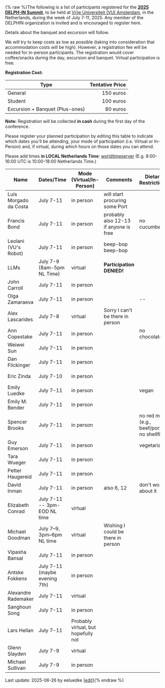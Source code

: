 {% raw %}The following is a list of participants registered for the [**2025 DELPH-IN Summit**](https://delph-in.github.io/docs/summits/AmsterdamTop), to be held at [Vrije Universiteit (VU) Amsterdam](https://vu.nl/en), in the Netherlands, during the week of July 7-11, 2025.  Any member of the DELPHIN organization is invited and is encouraged to register here.

Details about the banquet and excursion will follow.

We will try to keep costs as low as possible (taking into consideration that accommodation costs will be high). However, a registration fee will be needed for in-person participants. The registration would cover coffee/snacks during the day, excursion and banquet. Virtual participation is free.

**Registration Cost:**

| Type    | Tentative Price |
|---------|---------------------:|
| General | 150 euros            |
| Student | 100 euros            |
| Excursion + Banquet (Plus-ones) |  80 euros|

**Note:** Registration will be collected **in cash** during the first day of the conference. 

Please register your planned participation by editing this table to indicate which dates you'll
be attending, your mode of participation (i.e. Virtual or In-Person) and, if virtual, during which hours on those dates you can attend.

Please add times **in LOCAL Netherlands Time**:
[worldtimeserver](https://www.worldtimeserver.com/meeting-planner-times.aspx?Day=7&Mon=7&Y=2024&L0=UTC&L1=NL&L2=SG&L3=BR-RJ&L4=US-WA&L5=&L6=&L7=) (E.g. 8:00-16:00 UTC is 10:00-18:00 Netherlands Time.)

| Name | Dates/Time | Mode (Virtual/In-Person) | Comments | Dietary Restrictions | Excursion Plus-ones | No Eduroam |
|-------|------|-----|---------|---------|---------|---------|
|Luis Morgado da Costa|July 7-11|in person | will start procuring some Port ||||
|Francis Bond|July 7-11 | in person |probably also 12-13 if anyone is free| no cucumber | just me ||
|Leolani (VU's Robot)|July 7-11| in person | beep-bop beep-bop ||||
|LLMs |July 7-9 (8am-5pm NL Time)| virtual | **Participation DENIED!** | |||
|John Carroll|July 7-11|in person | || just me ||
|Olga Zamaraeva|July 7-11|in person |  | -- | -- | -- |
|Alex Lascarides| July 7-8| virtual | Sorry I can't be there in person | |||
|Ann Copestake|July 7-11|in person | | no chocolate| just me||
|Weiwei Sun|July 7-11|in person| ||||
|Dan Flickinger|July 7-11|in person | |  | just me|no eduroam|
|Eric Zinda|July 7-10|in person | |||no eduroam|
|Emily Luedke|July 7-11|in person | |vegan|||
|Emily M. Bender|July 7-11|in person| ||||
|Spencer Brooks|July 7-11|in person | |no red meat (e.g., beef/pork), no shellfish|||
|Guy Emerson|July 7-11|in person||vegetarian|||
|Tara Wueger|July 7-11|in person|||||
|Petter Haugereid|July 7-11|in person|||||
|David Inman|July 7-11|in person|also 6, 12|don't worry about it|just me|have eduroam|
|Elizabeth Conrad|July 7-11 -- 3pm-EOD NL time|virtual| ||||
|Michael Goodman|July 7&ndash;9, 3pm&ndash;6pm NL time|virtual| Wishing I could be there in person ||||
|Vipasha Bansal|July 7-11|in person|||||
|Antske Fokkens| July 7-11 (maybe evening 7th)|in person|||||
|Alexandre Rademaker| July 7-11|virtual|||||
|Sanghoun Song|July 7-11|in person|||||
|Lars Hellan | July 7-11 | Probably virtual, but hopefully not |||||
|Glenn Slayden| July 7-9 | virtual |||||
|Michael Sullivan | July 7-9 | in person |||||

Last update: 2025-06-26 by eeluedke [[edit](https://github.com/delph-in/docs/wiki/AmsterdamParticipants/_edit)]{% endraw %}